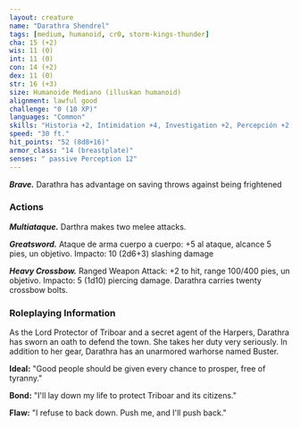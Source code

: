 ```yaml
---
layout: creature
name: "Darathra Shendrel"
tags: [medium, humanoid, cr0, storm-kings-thunder]
cha: 15 (+2)
wis: 11 (0)
int: 11 (0)
con: 14 (+2)
dex: 11 (0)
str: 16 (+3)
size: Humanoide Mediano (illuskan humanoid)
alignment: lawful good
challenge: "0 (10 XP)"
languages: "Common"
skills: "Historia +2, Intimidation +4, Investigation +2, Percepción +2, Presuasion +4"
speed: "30 ft."
hit_points: "52 (8d8+16)"
armor_class: "14 (breastplate)"
senses: " passive Perception 12"
---
```


***Brave.*** Darathra has advantage on saving throws against being frightened

### Actions

***Multiataque.*** Darthra makes two melee attacks.

***Greatsword.*** Ataque de arma cuerpo a cuerpo: +5 al ataque, alcance 5 pies, un objetivo. Impacto: 10 (2d6+3) slashing damage

***Heavy Crossbow.*** Ranged Weapon Attack: +2 to hit, range 100/400 pies, un objetivo. Impacto: 5 (1d10) piercing damage. Darathra carries twenty crossbow bolts.

### Roleplaying Information

As the Lord Protector of Triboar and a secret agent of the Harpers, Darathra has sworn an oath to defend the town. She takes her duty very seriously. In addition to her gear, Darathra has an unarmored warhorse named Buster.

**Ideal:** "Good people should be given every chance to prosper, free of tyranny."

**Bond:** "I'll lay down my life to protect Triboar and its citizens."

**Flaw:** "I refuse to back down. Push me, and I'll push back."